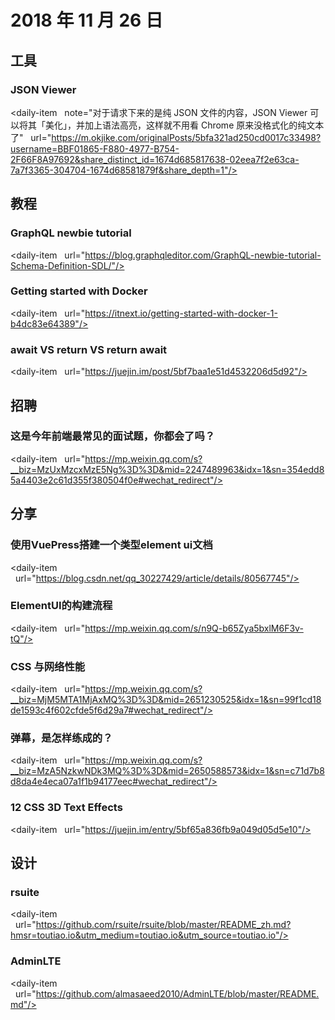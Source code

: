 # 2018 年 11 月 26 日

## 工具

### JSON Viewer

<daily-item
  note="对于请求下来的是纯 JSON 文件的内容，JSON Viewer 可以将其「美化」，并加上语法高亮，这样就不用看 Chrome 原来没格式化的纯文本了"
  url="https://m.okjike.com/originalPosts/5bfa321ad250cd0017c33498?username=BBF01865-F880-4977-B754-2F66F8A97692&share_distinct_id=1674d685817638-02eea7f2e63ca-7a7f3365-304704-1674d68581879f&share_depth=1"/>

## 教程

### GraphQL newbie tutorial

<daily-item
  url="https://blog.graphqleditor.com/GraphQL-newbie-tutorial-Schema-Definition-SDL/"/>

### Getting started with Docker

<daily-item
  url="https://itnext.io/getting-started-with-docker-1-b4dc83e64389"/>

### await VS return VS return await

<daily-item
  url="https://juejin.im/post/5bf7baa1e51d4532206d5d92"/>

## 招聘

### 这是今年前端最常见的面试题，你都会了吗？

<daily-item
  url="https://mp.weixin.qq.com/s?__biz=MzUxMzcxMzE5Ng%3D%3D&mid=2247489963&idx=1&sn=354edd85a4403e2c61d355f380504f0e#wechat_redirect"/>

## 分享

### 使用VuePress搭建一个类型element ui文档

<daily-item
  url="https://blog.csdn.net/qq_30227429/article/details/80567745"/>

### ElementUI的构建流程

<daily-item
  url="https://mp.weixin.qq.com/s/n9Q-b65Zya5bxlM6F3v-tQ"/>

### CSS 与网络性能

<daily-item
  url="https://mp.weixin.qq.com/s?__biz=MjM5MTA1MjAxMQ%3D%3D&mid=2651230525&idx=1&sn=99f1cd18de1593c4f602cfde5f6d29a7#wechat_redirect"/>

### 弹幕，是怎样练成的？

<daily-item
  url="https://mp.weixin.qq.com/s?__biz=MzA5NzkwNDk3MQ%3D%3D&mid=2650588573&idx=1&sn=c71d7b8d8da4e4eca07a1f1b94177eec#wechat_redirect"/>

### 12 CSS 3D Text Effects

<daily-item
  url="https://juejin.im/entry/5bf65a836fb9a049d05d5e10"/>

## 设计

### rsuite

<daily-item
  url="https://github.com/rsuite/rsuite/blob/master/README_zh.md?hmsr=toutiao.io&utm_medium=toutiao.io&utm_source=toutiao.io"/>

### AdminLTE

<daily-item
  url="https://github.com/almasaeed2010/AdminLTE/blob/master/README.md"/>